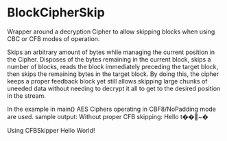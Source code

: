 # BlockCipherSkip
Wrapper around a decryption Cipher to allow skipping blocks when using CBC or CFB modes of operation.

Skips an arbitrary amount of bytes while managing the current position in the Cipher. Disposes of the bytes
remaining in the current block, skips a number of blocks, reads the block immediately preceding the target block,
then skips the remaining bytes in the target block. By doing this, the cipher keeps a proper feedback block yet
still allows skipping large chunks of uneeded data without needing to decrypt it all to get to the desired
position in the stream.

In the example in main() AES Ciphers operating in CBF8/NoPadding mode are used.
sample output:
  Without proper CFB skipping:
  Hello t��~�
  
  Using CFBSkipper
  Hello World!
